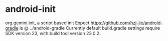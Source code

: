 # android-init
org.gemini.init, a script based init
Expect https://github.com/hzj-jie/android-gradle is @ ../android-gradle
Currently default build.gradle settings require SDK version 23, with build tool version 23.0.2.
